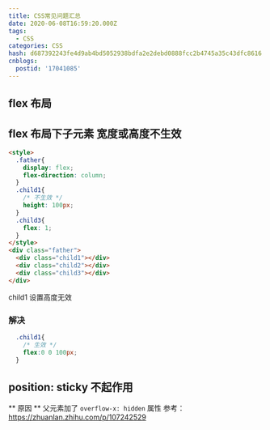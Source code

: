 ```yaml
---
title: CSS常见问题汇总
date: 2020-06-08T16:59:20.000Z
tags:
  - CSS
categories: CSS
hash: d687392243fe4d9ab4bd5052938bdfa2e2debd0888fcc2b4745a35c43dfc8616
cnblogs:
  postid: '17041085'
---
```


## flex 布局

## flex 布局下子元素 宽度或高度不生效

```html
<style>
  .father{
    display: flex;
    flex-direction: column;
  }
  .child1{
    /* 不生效 */
    height: 100px; 
  }
  .child3{
    flex: 1;
  }
</style>
<div class="father">
  <div class="child1"></div>
  <div class="child2"></div>
  <div class="child3"></div>
</div>
```

child1 设置高度无效

### 解决

```css
  .child1{
    /* 生效 */
    flex:0 0 100px;
  }
```

## position: sticky 不起作用
** 原因 **
父元素加了 `overflow-x: hidden` 属性
参考： https://zhuanlan.zhihu.com/p/107242529
